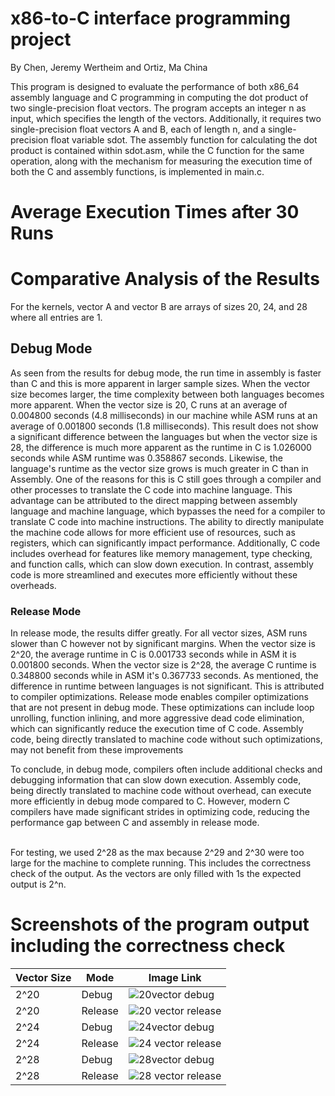 # x86-to-C interface programming project
By Chen, Jeremy Wertheim and Ortiz, Ma China

This program is designed to evaluate the performance of both x86_64 assembly language and C programming in computing the dot product of two single-precision float vectors. The program accepts an integer n as input, which specifies the length of the vectors. Additionally, it requires two single-precision float vectors A and B, each of length n, and a single-precision float variable sdot. The assembly function for calculating the dot product is contained within sdot.asm, while the C function for the same operation, along with the mechanism for measuring the execution time of both the C and assembly functions, is implemented in main.c.

# Average Execution Times after 30 Runs



# Comparative Analysis of the Results
 For the kernels, vector A and vector B are arrays of sizes 20, 24, and 28 where all entries are 1.<br />

 ## Debug Mode
 As seen from the results for debug mode, the run time in assembly is faster than C and this is more apparent in larger sample sizes. When the vector size becomes larger, the time complexity between both languages becomes more apparent. When the vector size is 20, C runs at an average of 0.004800 seconds (4.8 milliseconds) in our machine while ASM runs at an average of 0.001800 seconds (1.8 milliseconds). This result does not show a significant difference between the languages but when the vector size is 28, the difference is much more apparent as the runtime in C is 1.026000 seconds while ASM runtime was 0.358867 seconds. Likewise, the language's runtime as the vector size grows is much greater in C than in Assembly. One of the reasons for this is C still goes through a compiler and other processes to translate the C code into machine language. This advantage can be attributed to the direct mapping between assembly language and machine language, which bypasses the need for a compiler to translate C code into machine instructions. The ability to directly manipulate the machine code allows for more efficient use of resources, such as registers, which can significantly impact performance. Additionally, C code includes overhead for features like memory management, type checking, and function calls, which can slow down execution. In contrast, assembly code is more streamlined and executes more efficiently without these overheads.

### Release Mode
 In release mode, the results differ greatly. For all vector sizes, ASM runs slower than C however not by significant margins. When the vector size is 2^20, the average runtime in C is 0.001733 seconds while in ASM it is 0.001800 seconds. When the vector size is 2^28, the average C runtime is 0.348800 seconds while in ASM it's 0.367733 seconds. As mentioned, the difference in runtime between languages is not significant. This is attributed to compiler optimizations. Release mode enables compiler optimizations that are not present in debug mode. These optimizations can include loop unrolling, function inlining, and more aggressive dead code elimination, which can significantly reduce the execution time of C code. Assembly code, being directly translated to machine code without such optimizations, may not benefit from these improvements

To conclude, in debug mode, compilers often include additional checks and debugging information that can slow down execution. Assembly code, being directly translated to machine code without overhead, can execute more efficiently in debug mode compared to C.  However, modern C compilers have made significant strides in optimizing code, reducing the performance gap between C and assembly in release mode. 

 <br />
 For testing, we used 2^28 as the max because 2^29 and 2^30 were too large for the machine to complete running. This includes the correctness check of the output. As the vectors are only filled with 1s the expected output is 2^n.

# Screenshots of the program output including the correctness check
| Vector Size | Mode         | Image Link                                                                                            |
|-------------|--------------|-------------------------------------------------------------------------------------------------------|
| 2^20        | Debug        | ![20vector debug](https://github.com/jeremywchen/x86-to-C-interface-programming-project/assets/92730916/defa8a22-6fce-4036-b98a-2d71af077434) |
| 2^20        | Release      | ![20 vector release](https://github.com/jeremywchen/x86-to-C-interface-programming-project/assets/92730916/16d81906-82d6-4874-a697-494360f59301) |
| 2^24        | Debug        | ![24vector debug](https://github.com/jeremywchen/x86-to-C-interface-programming-project/assets/92730916/d474cb4d-4669-4b8b-b686-95c2505d324d) |
| 2^24        | Release      | ![24 vector release](https://github.com/jeremywchen/x86-to-C-interface-programming-project/assets/92730916/c5bc7ebc-8562-43ff-9402-91a7a5c63b2f) |
| 2^28        | Debug        | ![28vector debug](https://github.com/jeremywchen/x86-to-C-interface-programming-project/assets/92730916/ef03b3b8-587a-4e99-baa7-8b74e38c8319) |
| 2^28        | Release      | ![28 vector release](https://github.com/jeremywchen/x86-to-C-interface-programming-project/assets/92730916/22f92c19-e796-431b-9d66-10f5798c1556) |

